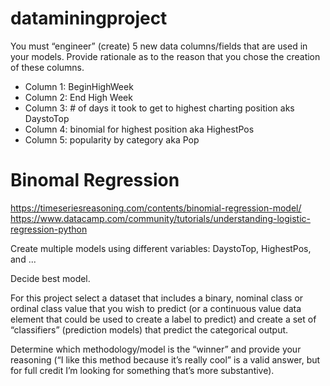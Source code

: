 # dataminingproject

You must “engineer” (create) 5 new data columns/fields that are used in your models. Provide rationale as to the reason that you chose the creation of these columns.
- Column 1: BeginHighWeek
- Column 2: End High Week
- Column 3: # of days it took to get to highest charting position aks DaystoTop
- Column 4: binomial for highest position aka HighestPos
- Column 5: popularity by category aka Pop


# Binomal Regression
https://timeseriesreasoning.com/contents/binomial-regression-model/
https://www.datacamp.com/community/tutorials/understanding-logistic-regression-python

Create multiple models using different variables: DaystoTop, HighestPos, and ... 

Decide best model.

For this project select a dataset that includes a binary, nominal class or ordinal class value that you wish to predict (or a continuous value data element that could be used to create a label to predict) and create a set of “classifiers” (prediction models) that predict the categorical output. 

Determine which methodology/model is the “winner” and provide your reasoning (“I like this method because it’s really cool” is a valid answer, but for full credit I’m looking for something that’s more substantive). 

